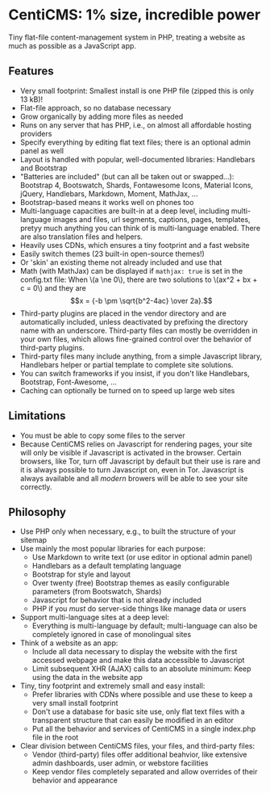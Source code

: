 # CentiCMS: 1% size, incredible power

Tiny flat-file content-management system in PHP, treating a website as much as possible as a JavaScript app.

## Features

 - Very small footprint: Smallest install is one PHP file (zipped this is only 13 kB)!
 - Flat-file approach, so no database necessary
 - Grow organically by adding more files as needed
 - Runs on any server that has PHP, i.e., on almost all affordable hosting providers
 - Specify everything by editing flat text files; there is an optional admin panel as well
 - Layout is handled with popular, well-documented libraries: Handlebars and Bootstrap
 - "Batteries are included" (but can all be taken out or swapped...): Bootstrap 4, Bootswatch, Shards, Fontawesome Icons, Material Icons,
   jQuery, Handlebars, Markdown, Moment, MathJax, ... 
 - Bootstrap-based means it works well on phones too
 - Multi-language capacities are built-in at a deep level, including multi-language images and files, url segments, captions, 
   pages, templates, pretyy much anything you can think of is multi-language enabled. There are also translation files and helpers.
 - Heavily uses CDNs, which ensures a tiny footprint and a fast website
 - Easily switch themes (23 built-in open-source themes!)
 - Or 'skin' an existing theme not already included and use that
 - Math (with MathJax) can be displayed if `mathjax: true` is set in the config.txt file:
   When \\(a \ne 0\\), there are two solutions to \\(ax^2 + bx + c = 0\\) and they are
   $$x = {-b \pm \sqrt{b^2-4ac} \over 2a}.$$
 - Third-party plugins are placed in the vendor directory and are automatically included, unless deactivated by prefixing the directory name 
   with an underscore.
   Third-party files can mostly be overridden in your own files, which allows fine-grained control over the behavior of third-party plugins.
 - Third-party files many include anything, from a simple Javascript library, Handlebars helper or partial template to complete site solutions.
 - You can switch frameworks if you insist, if you don't like Handlebars, Bootstrap, Font-Awesome, ...
 - Caching can optionally be turned on to speed up large web sites


## Limitations

 - You must be able to copy some files to the server
 - Because CentiCMS relies on Javascript for rendering pages, your site will only be visible if Javascript is activated in 
the browser. Certain browsers, like Tor, turn off Javascript by default but their use is rare and it is always
possible to turn Javascript on, even in Tor. Javascript is always available and all *modern* browers will be able to see your
site correctly.

## Philosophy

 - Use PHP only when necessary, e.g., to built the structure of your sitemap
 - Use mainly the most popular libraries for each purpose:  
     - Use Markdown to write text (or use editor in optional admin panel)
     - Handlebars as a default templating language
     - Bootstrap for style and layout
     - Over twenty (free) Bootstrap themes as easily configurable parameters (from Bootswatch, Shards)
     - Javascript for behavior that is not already included
     - PHP if you *must* do server-side things like manage data or users
 - Support multi-language sites at a deep level:
     - Everything is multi-language by default; multi-language can also be completely ignored in case of monolingual sites
 - Think of a website as an app:
     - Include all data necessary to display the website with the first accessed webpage and make this data accessible to Javascript 
     - Limit subsequent XHR (AJAX) calls to an absolute minimum: Keep using the data in the website app
 - Tiny, tiny footprint and extremely small and easy install:
     - Prefer libraries with CDNs where possible and use these to keep a very small install footprint
     - Don't use a database for basic site use, only flat text files with a transparent structure that can easily be modified
       in an editor
     - Put all the behavior and services of CentiCMS in a single index.php file in the root
 - Clear division between CentiCMS files, your files, and third-party files:
     - Vendor (third-party) files offer additional beahvior, like extensive admin dashboards, user admin, or webstore facilities
     - Keep vendor files completely separated and allow overrides of their behavior and appearance 

